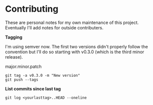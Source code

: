 # Contributing

These are personal notes for my own maintenance of this project. Eventually I'll add notes for outside contributers.

**Tagging**

I'm using semver now. The first two versions didn't properly follow the convention but I'll do so starting with v0.3.0 (which is the third minor release).

major.minor.patch

```
git tag -a v0.3.0 -m "New version"
git push --tags
```

**List commits since last tag**

`git log <yourlasttag>..HEAD --oneline`
